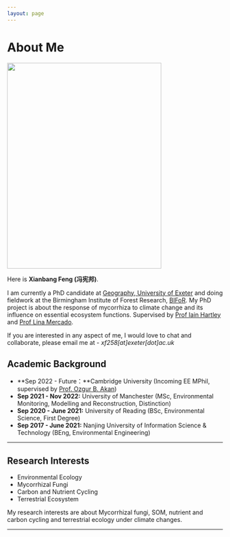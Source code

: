 ```yaml
---
layout: page
---
```


# About Me

<img src="https://caihanlin.com/caihanlin.jpg" class="floatpic" width="360" height="480">

Here is **Xianbang Feng (冯宪邦)**.

I am currently a PhD candidate at [Geography, University of Exeter](https://geography.exeter.ac.uk/) and doing fieldwork at the Birmingham Institute of Forest Research, [BIFoR](https://www.birmingham.ac.uk/research/bifor). My PhD project is about the response of mycorrhiza to climate change and its influence on essential ecosystem functions. Supervised by [Prof Iain Hartley](https://www.exeter.ac.uk/research/esi/people/profile/index.php?web_id=Iain_Hartley) and [Prof Lina Mercado](https://geography.exeter.ac.uk/people/profile/index.php?web_id=Lina_Mercado). 

If you are interested in any aspect of me, I would love to chat and collaborate, please email me at - *xf258[at]exeter[dot]ac.uk*

## Academic Background

- **Sep 2022 - Future：**Cambridge University (Incoming EE MPhil, supervised by [Prof. Ozgur B. Akan](https://ioe.eng.cam.ac.uk/directory/akan))
- **Sep 2021 - Nov 2022:** University of Manchester (MSc, Environmental Monitoring, Modelling and Reconstruction, Distinction)
- **Sep 2020 - June 2021:** University of Reading (BSc, Environmental Science, First Degree)
- **Sep 2017 - June 2021:** Nanjing University of Information Science & Technology (BEng, Environmental Engineering)

---

## Research Interests
- Environmental Ecology
- Mycorrhizal Fungi
- Carbon and Nutrient Cycling
- Terrestrial Ecosystem

My research interests are about Mycorrhizal fungi, SOM, nutrient and carbon cycling and terrestrial ecology under climate changes.

---


